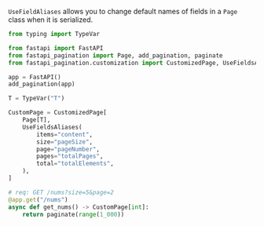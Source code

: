 `UseFieldAliases` allows you to change default names of fields in a `Page` class when it is serialized.

```py
from typing import TypeVar

from fastapi import FastAPI
from fastapi_pagination import Page, add_pagination, paginate
from fastapi_pagination.customization import CustomizedPage, UseFieldsAliases

app = FastAPI()
add_pagination(app)

T = TypeVar("T")

CustomPage = CustomizedPage[
    Page[T],
    UseFieldsAliases(
        items="content",
        size="pageSize",
        page="pageNumber",
        pages="totalPages",
        total="totalElements",
    ),
]

# req: GET /nums?size=5&page=2
@app.get("/nums")
async def get_nums() -> CustomPage[int]:
    return paginate(range(1_000))
```
